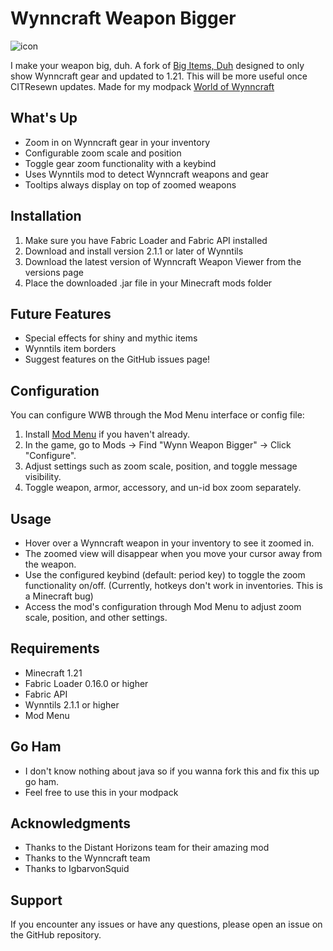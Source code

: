# Wynncraft Weapon Bigger
![icon](https://github.com/user-attachments/assets/112a222c-fe55-440d-a2b2-efd036931fdb)


I make your weapon big, duh. A fork of [Big Items, Duh](https://modrinth.com/mod/big-items-duh) designed to only show Wynncraft gear and updated to 1.21. This will be more useful once CITResewn updates. Made for my modpack [World of Wynncraft](https://modrinth.com/modpack/world-of-wynncraft)

## What's Up

- Zoom in on Wynncraft gear in your inventory
- Configurable zoom scale and position
- Toggle gear zoom functionality with a keybind
- Uses Wynntils mod to detect Wynncraft weapons and gear
- Tooltips always display on top of zoomed weapons

## Installation

1. Make sure you have Fabric Loader and Fabric API installed
2. Download and install version 2.1.1 or later of Wynntils
3. Download the latest version of Wynncraft Weapon Viewer from the versions page
4. Place the downloaded .jar file in your Minecraft mods folder

## Future Features

- Special effects for shiny and mythic items
- Wynntils item borders
- Suggest features on the GitHub issues page!

## Configuration

You can configure WWB through the Mod Menu interface or config file:

1. Install [Mod Menu](https://modrinth.com/mod/modmenu) if you haven't already.
2. In the game, go to Mods -> Find "Wynn Weapon Bigger" -> Click "Configure".
3. Adjust settings such as zoom scale, position, and toggle message visibility.
4. Toggle weapon, armor, accessory, and un-id box zoom separately.

## Usage

- Hover over a Wynncraft weapon in your inventory to see it zoomed in.
- The zoomed view will disappear when you move your cursor away from the weapon.
- Use the configured keybind (default: period key) to toggle the zoom functionality on/off. (Currently, hotkeys don't work in inventories. This is a Minecraft bug)
- Access the mod's configuration through Mod Menu to adjust zoom scale, position, and other settings.
  
## Requirements

- Minecraft 1.21
- Fabric Loader 0.16.0 or higher
- Fabric API
- Wynntils 2.1.1 or higher
- Mod Menu

## Go Ham

- I don't know nothing about java so if you wanna fork this and fix this up go ham.
- Feel free to use this in your modpack


## Acknowledgments

- Thanks to the Distant Horizons team for their amazing mod
- Thanks to the Wynncraft team
- Thanks to IgbarvonSquid

## Support

If you encounter any issues or have any questions, please open an issue on the GitHub repository.
